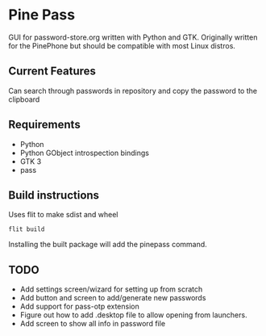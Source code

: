 # Pine Pass

GUI for password-store.org written with Python and GTK.
Originally written for the PinePhone but should be compatible
with most Linux distros.

## Current Features

Can search through passwords in repository and copy the password to the clipboard

## Requirements

* Python
* Python GObject introspection bindings
* GTK 3
* pass

## Build instructions

Uses flit to make sdist and wheel

```
flit build

```

Installing the built package will add the pinepass command.

## TODO
* Add settings screen/wizard for setting up from scratch
* Add button and screen to add/generate new passwords
* Add support for pass-otp extension
* Figure out how to add .desktop file to allow opening from launchers.
* Add screen to show all info in password file